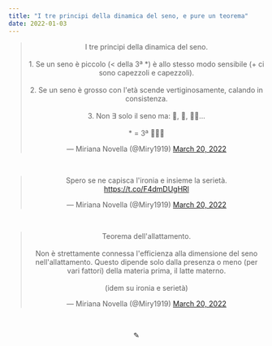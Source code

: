 ```yaml
---
title: "I tre principi della dinamica del seno, e pure un teorema"
date: 2022-01-03
---
```

<div align="center">
<blockquote class="twitter-tweet"><p lang="it" dir="ltr">I tre principi della dinamica del seno.<br><br>1. Se un seno è piccolo (&lt; della 3ª *) è allo stesso modo sensibile (+ ci sono capezzoli e capezzoli).<br><br>2. Se un seno è grosso con l&#39;età scende vertiginosamente, calando in consistenza.<br><br>3. Non ∃ solo il seno ma: 🍑, 🧠, 🦵🏻...<br><br>* = 3ª 🙋🏼‍♀️</p>&mdash; Miriana Novella (@Miry1919) <a href="https://twitter.com/Miry1919/status/1505624247636480006?ref_src=twsrc%5Etfw">March 20, 2022</a></blockquote> <script async src="https://platform.twitter.com/widgets.js" charset="utf-8"></script>

&nbsp;

<blockquote class="twitter-tweet"><p lang="it" dir="ltr">Spero se ne capisca l&#39;ironia e insieme la serietà. <a href="https://t.co/F4dmDUgHRl">https://t.co/F4dmDUgHRl</a></p>&mdash; Miriana Novella (@Miry1919) <a href="https://twitter.com/Miry1919/status/1505624357254701060?ref_src=twsrc%5Etfw">March 20, 2022</a></blockquote> <script async src="https://platform.twitter.com/widgets.js" charset="utf-8"></script>

&nbsp;

<blockquote class="twitter-tweet"><p lang="it" dir="ltr">Teorema dell&#39;allattamento.<br><br>Non è strettamente connessa l&#39;efficienza alla dimensione del seno nell&#39;allattamento. Questo dipende solo dalla presenza o meno (per vari fattori) della materia prima, il latte materno.<br><br>(idem su ironia e serietà)</p>&mdash; Miriana Novella (@Miry1919) <a href="https://twitter.com/Miry1919/status/1505624455988617216?ref_src=twsrc%5Etfw">March 20, 2022</a></blockquote> <script async src="https://platform.twitter.com/widgets.js" charset="utf-8"></script>
</div>

&nbsp;

<div align="center">
  ✎
</div>
